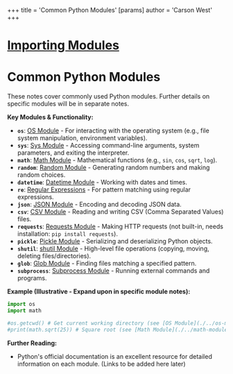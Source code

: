 +++
 title = 'Common Python Modules'
[params]
	author = 'Carson West'
+++
# [Importing Modules](./../importing-modules/)
# Common Python Modules

These notes cover commonly used Python modules.  Further details on specific modules will be in separate notes.

**Key Modules & Functionality:**

* **`os`**:  [OS Module](./../os-module/) - For interacting with the operating system (e.g., file system manipulation, environment variables).
* **`sys`**: [Sys Module](./../sys-module/) - Accessing command-line arguments, system parameters, and exiting the interpreter.
* **`math`**: [Math Module](./../math-module/) - Mathematical functions (e.g., `sin`, `cos`, `sqrt`, `log`).
* **`random`**: [Random Module](./../random-module/) - Generating random numbers and making random choices.
* **`datetime`**: [Datetime Module](./../datetime-module/) - Working with dates and times.
* **`re`**: [Regular Expressions](./../regular-expressions/) - For pattern matching using regular expressions.
* **`json`**: [JSON Module](./../json-module/) - Encoding and decoding JSON data.
* **`csv`**: [CSV Module](./../csv-module/) - Reading and writing CSV (Comma Separated Values) files.
* **`requests`**: [Requests Module](./../requests-module/) - Making HTTP requests (not built-in, needs installation: `pip install requests`).
* **`pickle`**: [Pickle Module](./../pickle-module/) - Serializing and deserializing Python objects.
* **`shutil`**: [shutil Module](./../shutil-module/) - High-level file operations (copying, moving, deleting files/directories).
* **`glob`**: [Glob Module](./../glob-module/) - Finding files matching a specified pattern.
* **`subprocess`**: [Subprocess Module](./../subprocess-module/) - Running external commands and programs.


**Example (Illustrative - Expand upon in specific module notes):**

```python
import os
import math

#os.getcwd() # Get current working directory (see [OS Module](./../os-module/))
#print(math.sqrt(25)) # Square root (see [Math Module](./../math-module/))

```

**Further Reading:**

* Python's official documentation is an excellent resource for detailed information on each module.  (Links to be added here later)

